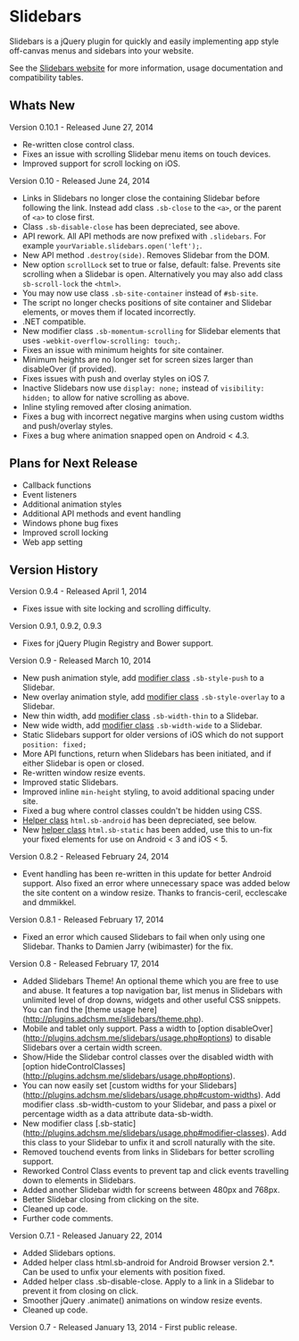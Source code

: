 Slidebars
=========

Slidebars is a jQuery plugin for quickly and easily implementing app style off-canvas menus and sidebars into your website.

See the [Slidebars website](http://plugins.adchsm.me/slidebars/) for more information, usage documentation and compatibility tables.

Whats New
---------

Version 0.10.1 - Released June 27, 2014

* Re-written close control class.
* Fixes an issue with scrolling Slidebar menu items on touch devices.
* Improved support for scroll locking on iOS.

Version 0.10 - Released June 24, 2014

* Links in Slidebars no longer close the containing Slidebar before following the link. Instead add class `.sb-close` to the `<a>`, or the parent of `<a>` to close first.
* Class `.sb-disable-close` has been depreciated, see above.
* API rework. All API methods are now prefixed with `.slidebars`. For example `yourVariable.slidebars.open('left');`.
* New API method `.destroy(side)`. Removes Slidebar from the DOM.
* New option `scrollLock` set to true or false, default: false. Prevents site scrolling when a Slidebar is open. Alternatively you may also add class `sb-scroll-lock` the `<html>`.
* You may now use class `.sb-site-container` instead of `#sb-site`.
* The script no longer checks positions of site container and Slidebar elements, or moves them if located incorrectly.
* .NET compatible.
* New modifier class `.sb-momentum-scrolling` for Slidebar elements that uses `-webkit-overflow-scrolling: touch;`.
* Fixes an issue with minimum heights for site container.
* Minimum heights are no longer set for screen sizes larger than disableOver (if provided).
* Fixes issues with push and overlay styles on iOS 7.
* Inactive Slidebars now use `display: none;` instead of `visibility: hidden;` to allow for native scrolling as above.
* Inline styling removed after closing animation.
* Fixes a bug with incorrect negative margins when using custom widths and push/overlay styles.
* Fixes a bug where animation snapped open on Android < 4.3.

Plans for Next Release
----------------------

* Callback functions
* Event listeners
* Additional animation styles
* Additional API methods and event handling
* Windows phone bug fixes
* Improved scroll locking
* Web app setting

Version History
---------------

Version 0.9.4 - Released April 1, 2014

* Fixes issue with site locking and scrolling difficulty.

Version 0.9.1, 0.9.2, 0.9.3

* Fixes for jQuery Plugin Registry and Bower support.

Version 0.9 - Released March 10, 2014

* New push animation style, add [modifier class](http://plugins.adchsm.me/slidebars/usage.php#slidebars) `.sb-style-push` to a Slidebar.
* New overlay animation style, add [modifier class](http://plugins.adchsm.me/slidebars/usage.php#slidebars) `.sb-style-overlay` to a Slidebar.
* New thin width, add [modifier class](http://plugins.adchsm.me/slidebars/usage.php#slidebars) `.sb-width-thin` to a Slidebar.
* New wide width, add [modifier class](http://plugins.adchsm.me/slidebars/usage.php#slidebars) `.sb-width-wide` to a Slidebar.
* Static Slidebars support for older versions of iOS which do not support `position: fixed;`
* More API functions, return when Slidebars has been initiated, and if either Slidebar is open or closed.
* Re-written window resize events.
* Improved static Slidebars.
* Improved inline `min-height` styling, to avoid additional spacing under site.
* Fixed a bug where control classes couldn't be hidden using CSS.
* [Helper class](http://plugins.adchsm.me/slidebars/usage.php#helper-classes) `html.sb-android` has been depreciated, see below.
* New [helper class](http://plugins.adchsm.me/slidebars/usage.php#helper-classes) `html.sb-static` has been added, use this to un-fix your fixed elements for use on Android &lt; 3 and iOS &lt; 5.

Version 0.8.2 - Released February 24, 2014

* Event handling has been re-written in this update for better Android support. Also fixed an error where unnecessary space was added below the site content on a window resize. Thanks to francis-ceril, ecclescake and dmmikkel.

Version 0.8.1 - Released February 17, 2014

* Fixed an error which caused Slidebars to fail when only using one Slidebar. Thanks to Damien Jarry (wibimaster) for the fix.

Version 0.8 - Released February 17, 2014

* Added Slidebars Theme! An optional theme which you are free to use and abuse. It features a top navigation bar, list menus in Slidebars with unlimited level of drop downs, widgets and other useful CSS snippets. You can find the [theme usage here] (http://plugins.adchsm.me/slidebars/theme.php).
* Mobile and tablet only support. Pass a width to [option disableOver] (http://plugins.adchsm.me/slidebars/usage.php#options) to disable Slidebars over a certain width screen.
* Show/Hide the Slidebar control classes over the disabled width with [option hideControlClasses] (http://plugins.adchsm.me/slidebars/usage.php#options).
* You can now easily set [custom widths for your Slidebars] (http://plugins.adchsm.me/slidebars/usage.php#custom-widths). Add modifier class .sb-width-custom to your Slidebar, and pass a pixel or percentage width as a data attribute data-sb-width.
* New modifier class [.sb-static] (http://plugins.adchsm.me/slidebars/usage.php#modifier-classes). Add this class to your Slidebar to unfix it and scroll naturally with the site.
* Removed touchend events from links in Slidebars for better scrolling support.
* Reworked Control Class events to prevent tap and click events travelling down to elements in Slidebars.
* Added another Slidebar width for screens between 480px and 768px.
* Better Slidebar closing from clicking on the site.
* Cleaned up code.
* Further code comments.

Version 0.7.1 - Released January 22, 2014

* Added Slidebars options.
* Added helper class html.sb-android for Android Browser version 2.*. Can be used to unfix your elements with position fixed.
* Added helper class .sb-disable-close. Apply to a link in a Slidebar to prevent it from closing on click.
* Smoother jQuery .animate() animations on window resize events.
* Cleaned up code.

Version 0.7 - Released January 13, 2014 - First public release.
